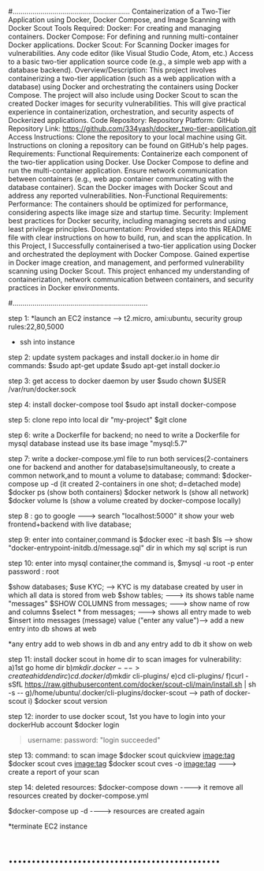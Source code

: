 #...........................................................
 Containerization of a Two-Tier Application using Docker, Docker
 Compose, and Image Scanning
 with Docker Scout
Tools Required:
Docker: For creating and managing containers.
Docker Compose: For defining and running multi-container Docker applications.
Docker Scout: For Scanning Docker images for vulnerabilities.
Any code editor (like Visual Studio Code, Atom, etc.)
Access to a basic two-tier application source code (e.g., a simple web app with a database backend).
Overview/Description:
This project involves containerizing a two-tier application (such as a web application with a database) using Docker and orchestrating the containers using Docker Compose. The project will also include using Docker Scout to scan the created Docker images for security vulnerabilities. 
This will give practical experience in containerization, orchestration, and security aspects of Dockerized applications.
Code Repository:
Repository Platform: GitHub
Repository Link: https://github.com/334yash/docker_two-tier-application.git
Access Instructions: Clone the repository to your local machine using Git. Instructions on cloning a repository can be found on GitHub's help pages.
Requirements:
Functional Requirements:
Containerize each component of the two-tier application using Docker.
Use Docker Compose to define and run the multi-container application.
Ensure network communication between containers (e.g., web app container communicating with the database container).
Scan the Docker images with Docker Scout and address any reported vulnerabilities.
Non-Functional Requirements:
Performance: The containers should be optimized for performance, considering aspects like image size and startup time.
Security: Implement best practices for Docker security, including managing secrets and using least privilege principles.
Documentation: Provided steps into this README file with clear instructions on how to build, run, and scan the application.
In this Project, I Successfully containerised a two-tier application using Docker and orchestrated the deployment with Docker Compose. 
Gained expertise in Docker image creation, and management, and performed vulnerability scanning using Docker Scout. 
This project enhanced my understanding of containerization, network communication between containers, and security practices in Docker environments.

#....................................................................

step 1:
*launch an EC2 instance --> t2.micro, ami:ubuntu, security group rules:22,80,5000
* ssh into instance

step 2:
update system packages and install docker.io in home dir
commands:
$sudo apt-get update
$sudo apt-get install docker.io

step 3:
get access to docker daemon by user
$sudo chown $USER /var/run/docker.sock

step 4:
install docker-compose tool
$sudo apt  install docker-compose 

step 5:
clone repo into local dir "my-project"
$git clone <url of repo>

step 6:
write a Dockerfile for backend;
no need to write a Dockerfile for mysql database instead use its base image "mysql:5.7"

step 7:
write a docker-compose.yml file to run both services(2-containers one for backend
and another for database)simultaneously,
to create a common network,and to mount a volume to database;
command:
$docker-compose up -d (it created 2-containers in one shot; d=detached mode) 
$docker ps (show both containers)
$docker network ls (show all network)
$docker volume ls  (show a volume created by docker-compose locally)

step 8 :
go to google ---> search "localhost:5000"
it show your web frontend+backend with live database;

step 9:
enter into container,command is
$docker exec -it <container id> bash
$ls --> show "docker-entrypoint-initdb.d/message.sql" dir in which my sql script is run

step 10:
enter into mysql container,the command is,
$mysql -u root -p
enter password : root

$show databases;
$use KYC;  --> KYC is my database created by user in which all data is stored from web
$show tables;  ---> its shows table name "messages"
$SHOW COLUMNS from messages; ---> show name of row and columns
$select * from messages; ---> shows all entry made to web 
$insert into messages (message) value ("enter any value")--> add a new entry into db shows at web

*any entry add to web shows in db and any entry add to db it show on web
 
step 11:
install docker scout in home dir to scan images for vulnerability:
a)1st go home dir
b)$mkdir .docker   ---> create a hidden dir
c)cd .docker/
d)$mkdir cli-plugins/
e)cd cli-plugins/
f)curl -sSfL https://raw.githubusercontent.com/docker/scout-cli/main/install.sh | sh -s --
g)/home/ubuntu/.docker/cli-plugins/docker-scout  --> path of docker-scout
i) $docker scout version

step 12:
inorder to use docker scout, 1st you have to login into your dockerHub account
$docker login
> username:
> password:
"login succeeded"

step 13:
command: to scan image
$docker scout quickview <image:tag>
$docker scout cves <image:tag>
$docker scout cves -o <image:tag>  ---> create a report of your scan 


step 14:
deleted resources:
$docker-compose down       ----> it remove all resources created by docker-compose.yml

$docker-compose up -d      ----> resources are created again

*terminate EC2 instance

# ..............................................



